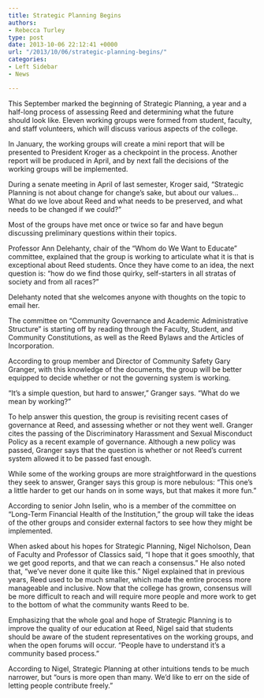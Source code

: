 ```yaml
---
title: Strategic Planning Begins
authors:
- Rebecca Turley
type: post
date: 2013-10-06 22:12:41 +0000
url: "/2013/10/06/strategic-planning-begins/"
categories:
- Left Sidebar
- News

---
```

This September marked the beginning of Strategic Planning, a year and a half-long process of assessing Reed and determining what the future should look like. Eleven working groups were formed from student, faculty, and staff volunteers, which will discuss various aspects of the college.

In January, the working groups will create a mini report that will be presented to President Kroger as a checkpoint in the process. Another report will be produced in April, and by next fall the decisions of the working groups will be implemented.

During a senate meeting in April of last semester, Kroger said, “Strategic Planning is not about change for change’s sake, but about our values&#8230; What do we love about Reed and what needs to be preserved, and what needs to be changed if we could?”

Most of the groups have met once or twice so far and have begun discussing preliminary questions within their topics.

Professor Ann Delehanty, chair of the “Whom do We Want to Educate” committee, explained that the group is working to articulate what it is that is exceptional about Reed students. Once they have come to an idea, the next question is: “how do we find those quirky, self-starters in all stratas of society and from all races?”

Delehanty noted that she welcomes anyone with thoughts on the topic to email her.

The committee on “Community Governance and Academic Administrative Structure” is starting off by reading through the Faculty, Student, and Community Constitutions, as well as the Reed Bylaws and the Articles of Incorporation.

According to group member and Director of Community Safety Gary Granger, with this knowledge of the documents, the group will be better equipped to decide whether or not the governing system is working.

“It’s a simple question, but hard to answer,” Granger says. “What do we mean by working?”

To help answer this question, the group is revisiting recent cases of governance at Reed, and assessing whether or not they went well. Granger cites the passing of the Discriminatory Harassment and Sexual Misconduct Policy as a recent example of governance. Although a new policy was passed, Granger says that the question is whether or not Reed’s current system allowed it to be passed fast enough.

While some of the working groups are more straightforward in the questions they seek to answer, Granger says this group is more nebulous: “This one’s a little harder to get our hands on in some ways, but that makes it more fun.”

According to senior John Iselin, who is a member of the committee on “Long-Term Financial Health of the Institution,” the group will take the ideas of the other groups and consider external factors to see how they might be implemented.

When asked about his hopes for Strategic Planning, Nigel Nicholson, Dean of Faculty and Professor of Classics said, “I hope that it goes smoothly, that we get good reports, and that we can reach a consensus.” He also noted that, “we’ve never done it quite like this.” Nigel explained that in previous years, Reed used to be much smaller, which made the entire process more manageable and inclusive. Now that the college has grown, consensus will be more difficult to reach and will require more people and more work to get to the bottom of what the community wants Reed to be.

Emphasizing that the whole goal and hope of Strategic Planning is to improve the quality of our education at Reed, Nigel said that students should be aware of the student representatives on the working groups, and when the open forums will occur. “People have to understand it’s a community based process.”

According to Nigel, Strategic Planning at other intuitions tends to be much narrower, but “ours is more open than many. We’d like to err on the side of letting people contribute freely.”